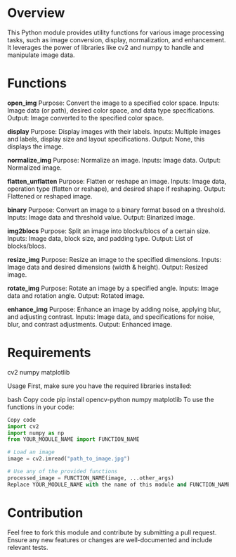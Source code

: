 # Overview
This Python module provides utility functions for various image processing tasks, such as image conversion, display, normalization, and enhancement. It leverages the power of libraries like cv2 and numpy to handle and manipulate image data.

# Functions
**open_img**
Purpose: Convert the image to a specified color space.
Inputs: Image data (or path), desired color space, and data type specifications.
Output: Image converted to the specified color space.

**display**
Purpose: Display images with their labels.
Inputs: Multiple images and labels, display size and layout specifications.
Output: None, this displays the image.

**normalize_img**
Purpose: Normalize an image.
Inputs: Image data.
Output: Normalized image.

**flatten_unflatten**
Purpose: Flatten or reshape an image.
Inputs: Image data, operation type (flatten or reshape), and desired shape if reshaping.
Output: Flattened or reshaped image.

**binary**
Purpose: Convert an image to a binary format based on a threshold.
Inputs: Image data and threshold value.
Output: Binarized image.

**img2blocs**
Purpose: Split an image into blocks/blocs of a certain size.
Inputs: Image data, block size, and padding type.
Output: List of blocks/blocs.

**resize_img**
Purpose: Resize an image to the specified dimensions.
Inputs: Image data and desired dimensions (width & height).
Output: Resized image.

**rotate_img**
Purpose: Rotate an image by a specified angle.
Inputs: Image data and rotation angle.
Output: Rotated image.

**enhance_img**
Purpose: Enhance an image by adding noise, applying blur, and adjusting contrast.
Inputs: Image data, and specifications for noise, blur, and contrast adjustments.
Output: Enhanced image.

# Requirements
cv2
numpy
matplotlib

Usage
First, make sure you have the required libraries installed:

bash
Copy code
pip install opencv-python numpy matplotlib
To use the functions in your code:

```python
Copy code
import cv2
import numpy as np
from YOUR_MODULE_NAME import FUNCTION_NAME

# Load an image
image = cv2.imread("path_to_image.jpg")

# Use any of the provided functions
processed_image = FUNCTION_NAME(image, ...other_args)
Replace YOUR_MODULE_NAME with the name of this module and FUNCTION_NAME with the name of the function you wish to use.
```

# Contribution
Feel free to fork this module and contribute by submitting a pull request. Ensure any new features or changes are well-documented and include relevant tests.

